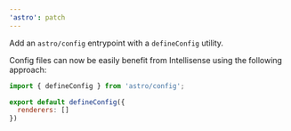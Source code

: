 ```yaml
---
'astro': patch
---
```


Add an `astro/config` entrypoint with a `defineConfig` utility.

Config files can now be easily benefit from Intellisense using the following approach:

```js
import { defineConfig } from 'astro/config';

export default defineConfig({
  renderers: []
})
```
